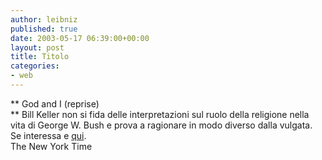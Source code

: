```yaml
---
author: leibniz
published: true
date: 2003-05-17 06:39:00+00:00
layout: post
title: Titolo
categories:
- web
---
```


 ** God and I (reprise)   
** Bill Keller non si fida delle interpretazioni sul ruolo della religione nella vita di George W. Bush e prova a ragionare in modo diverso dalla vulgata. Se interessa e  [   qui](http://www.nytimes.com/2003/05/17/opinion/17KELL.html).   
The New York Time
